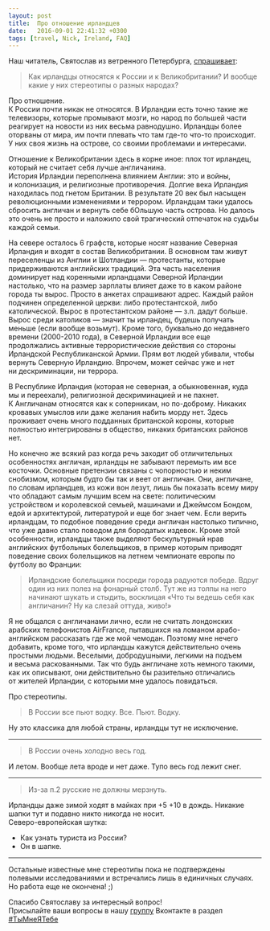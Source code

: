 ```yaml
---
layout: post
title:  Про отношение ирландцев
date:   2016-09-01 22:41:32 +0300
tags: [travel, Nick, Ireland, FAQ]
---
```

Наш читатель, Святослав из&nbsp;ветренного Петербурга, [спрашивает](https://vk.com/topic-127576609_34555436?post=4): 

> Как ирландцы относятся к&nbsp;России и&nbsp;к&nbsp;Великобритании? И&nbsp;вообще какие у&nbsp;них стереотипы о&nbsp;разных народах?

Про отношение.  
К&nbsp;России почти никак не&nbsp;относятся. В&nbsp;Ирландии есть точно такие&nbsp;же телевизоры, которые промывают мозги, но&nbsp;народ по&nbsp;большей части реагирует на&nbsp;новости из&nbsp;них весьма равнодушно. Ирландцы более оторваны от&nbsp;мира, им&nbsp;почти плевать что там где-то что-то происходит. У&nbsp;них своя жизнь на&nbsp;острове, со&nbsp;своими проблемами и&nbsp;интересами.

Отношение к&nbsp;Великобритании здесь в&nbsp;корне иное: плох тот ирландец, который не&nbsp;считает себя лучше англичанина.  
История Ирландии переполнена влиянием Англии: это и&nbsp;войны, и&nbsp;колонизация, и&nbsp;религиозные противоречия. Долгие века Ирландия находилась под гнетом Британии. В&nbsp;результате 20&nbsp;век был насыщен революционными изменениями и&nbsp;террором. Ирландцам таки удалось сбросить англичан и&nbsp;вернуть себе бОльшую часть острова. Но&nbsp;далось это очень не&nbsp;просто и&nbsp;наложило свой трагический отпечаток на&nbsp;судьбы каждой семьи.

На&nbsp;севере осталось 6&nbsp;графств, которые носят название Северная Ирландия и&nbsp;входят в&nbsp;состав Великобритании. В&nbsp;основном там живут переселенцы из&nbsp;Англии и&nbsp;Шотландии&nbsp;&mdash; протестанты, которые придерживаются английских традиций. Эта часть населения доминирует над коренными ирландцами Северной Ирландии настолько, что на&nbsp;размер зарплаты влияет даже то&nbsp;в&nbsp;каком районе города ты&nbsp;вырос. Просто в&nbsp;анкетах спрашивают адрес. Каждый район подчинен определенной церкви: либо протестантской, либо католической. Вырос в&nbsp;протестантском районе&nbsp;&mdash; з.п. дадут больше. Вырос среди католиков&nbsp;&mdash; значит ты&nbsp;ирландец, будешь получать меньше (если вообще возьмут). Кроме того, буквально до&nbsp;недавнего времени (2000-2010&nbsp;года), в&nbsp;Северной Ирландии все еще продолжались активные террористические действия со&nbsp;стороны Ирландской Республиканской Армии. Прям вот людей убивали, чтобы вернуть Северную Ирландию. Впрочем, может сейчас уже и&nbsp;нет ни&nbsp;дескриминации, ни&nbsp;террора.

В&nbsp;Республике Ирландия (которая не&nbsp;северная, а&nbsp;обыкновенная, куда мы&nbsp;и&nbsp;переехали), религиозной дескриминацией и&nbsp;не&nbsp;пахнет. К&nbsp;Англичанам относятся как к&nbsp;соперникам, но&nbsp;по-доброму. Никаких кровавых умыслов или даже желания набить морду нет. Здесь проживает очень много подданных британской короны, которые полностью интегрированы в&nbsp;общество, никаких британских районов нет. 

Но&nbsp;конечно&nbsp;же всякий раз когда речь заходит об&nbsp;отличительных особенностях англичан, ирландцы не&nbsp;забывают перемыть им&nbsp;все косточки. Основные претензии связаны с&nbsp;чопорностью и&nbsp;неким снобизмом, которым будто&nbsp;бы так и&nbsp;веет от&nbsp;англичан. Они, англичане, по&nbsp;словам ирландцев, из&nbsp;кожи вон лезут, лишь&nbsp;бы показать всему миру что обладают самым лучшим всем на&nbsp;свете: политическим устройством и&nbsp;королевской семьей, машинами и&nbsp;Джеймсом Бондом, едой и&nbsp;архитектурой, литературой и&nbsp;еще бог знает чем. Если верить ирландцам, то&nbsp;подобное поведение среди англичан настолько типично, что уже давно стало поводом для бородатых издевок. Кроме этой особенности, ирландцы также выделяют бескультурный нрав английских футбольных болельщиков, в&nbsp;пример которым приводят поведение своих болельщиков на&nbsp;летнем чемпионате европы по футболу во&nbsp;Франции:

> Ирландские болельщики посреди города радуются победе. Вдруг один из&nbsp;них полез на&nbsp;фонарный столб. Тут&nbsp;же из&nbsp;толпы на&nbsp;него начинают шукать и&nbsp;стыдить, восклицая &laquo;Что ты&nbsp;ведешь себя как англичанин? Ну&nbsp;ка&nbsp;слезай оттуда, живо!&raquo;

Я&nbsp;не&nbsp;общался с&nbsp;англичанами лично, если не&nbsp;считать лондонских арабских телефонистов AirFrance, пытавшихся на&nbsp;ломаном арабо-английском рассказать где&nbsp;же мой чемодан. Поэтому мне нечего добавить, кроме того, что ирландцы кажутся действительно очень простыми людьми. Веселыми, добродушными, легкими на&nbsp;подъем и&nbsp;весьма раскованными. Так что будь англичане хоть немного такими, как их&nbsp;описывают, они действительно&nbsp;бы разительно отличались от&nbsp;жителей Ирландии, с&nbsp;которыми мне удалось повидаться.

Про стереотипы.

> В&nbsp;России все пьют водку. Все. Пьют. Водку.

Ну&nbsp;это классика для любой страны, ирландцы тут не исключение.

---

> В&nbsp;России очень холодно весь год.

И&nbsp;летом. Вообще лета вроде и&nbsp;нет даже. Тупо весь год лежит снег.

---

> Из-за п.2 русские не&nbsp;должны мерзнуть.

Ирландцы даже зимой ходят в&nbsp;майках при +5 +10&nbsp;в дождь. Никакие шапки тут и&nbsp;подавно никто никогда не&nbsp;носит.  
Северо-европейская шутка:  
- Как узнать туриста из&nbsp;России?  
- Он в&nbsp;шапке.

---

Остальные известные мне стереотипы пока не&nbsp;подтверждены полевыми исследованиями и&nbsp;встречались лишь в&nbsp;единичных случаях. Но работа еще не окончена! ;)

Спасибо Святославу за интересный вопрос!  
Присылайте ваши вопросы в нашу [группу](https://vk.com/40palcev) Вконтакте в раздел [#ТыМнеЯТебе](https://vk.com/topic-127576609_34555436)